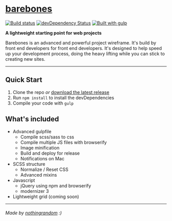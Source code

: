 # [barebones](http://barebones.io)

[![Build status](https://travis-ci.org/nothingrandom/barebones.svg?branch=master)](https://travis-ci.org/nothingrandom/barebones)
[![devDependency Status](https://david-dm.org/nothingrandom/barebones/dev-status.svg)](https://david-dm.org/nothingrandom/barebones#info=devDependencies)
[![Built with gulp](http://nothingrandom.com/images/built-gulp.png)](http://gulpjs.com/)

**A lightweight starting point for web projects**

Barebones is an advanced and powerful project wireframe. It's build by front end developers for front end developers. It's designed to help speed up your development process, doing the heavy lifting while you can stick to creating new sites.

----------

## Quick Start
1. Clone the repo _or_ [download the latest release](https://github.com/nothingrandom/barebones/archive/master.zip)
2. Run `npm install` to install the devDependencies
3. Compile your code with `gulp`

## What's included
- Advanced gulpfile
  - Compile scss/sass to css
  - Compile multiple JS files with browserify
  - Image minification
  - Build and deploy for release
  - Notifications on Mac
- SCSS structure
  - Normalize / Reset CSS
  - Advanced mixins
- Javascript
  - jQuery using npm and browserify
  - modernizer 3
- Lightweight grid (coming soon)

----------

###### _Made by [nothingrandom](http://nothingrandom.com) :)_